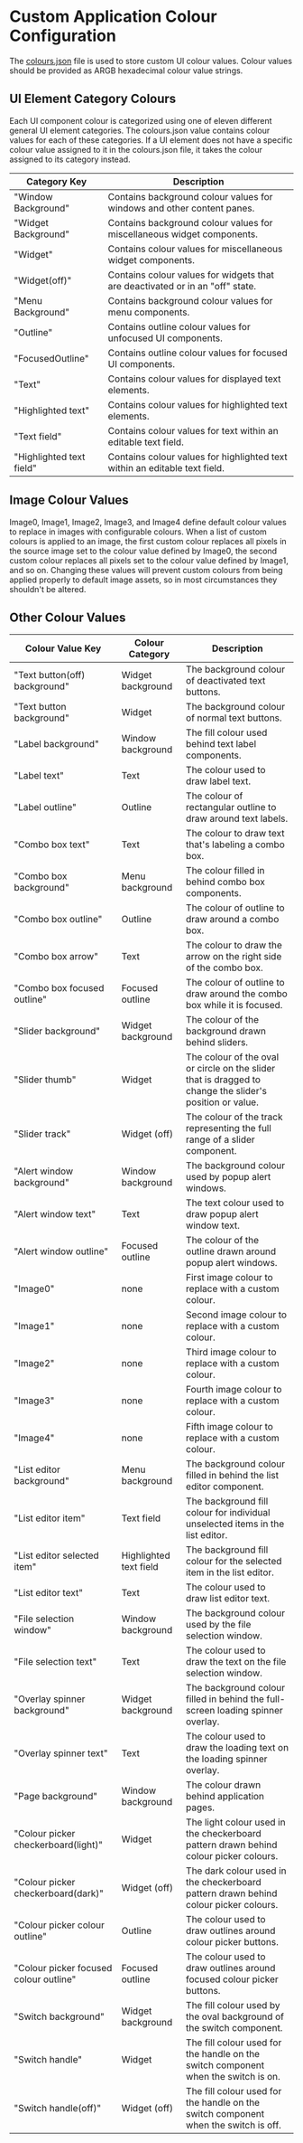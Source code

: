# Custom Application Colour Configuration
The [colours.json](../../assets/configuration/colours.json) file is used to store custom UI colour values. Colour values should be provided as ARGB hexadecimal colour value strings.

## UI Element Category Colours
Each UI component colour is categorized using one of eleven different general UI element categories. The colours.json value contains colour values for each of these categories. If a UI element does not have a specific colour value assigned to it in the colours.json file, it takes the colour assigned to its category instead.

 Category Key             | Description
------------------------- | ---
 "Window Background"      | Contains background colour values for windows and other content panes.
 "Widget Background"      | Contains background colour values for miscellaneous widget components.
 "Widget"                 | Contains colour values for miscellaneous widget components.
 "Widget(off)"            | Contains colour values for widgets that are deactivated or in an "off" state.
 "Menu Background"        | Contains background colour values for menu components.
 "Outline"                | Contains outline colour values for unfocused UI components.
 "FocusedOutline"         | Contains outline colour values for focused UI components.
 "Text"                   | Contains colour values for displayed text elements.
 "Highlighted text"       | Contains colour values for highlighted text elements.
 "Text field"             | Contains colour values for text within an editable text field.
 "Highlighted text field" | Contains colour values for highlighted text within an editable text field.

## Image Colour Values
Image0, Image1, Image2, Image3, and Image4 define default colour values to replace in images with configurable colours. When a list of custom colours is applied to an image, the first custom colour replaces all pixels in the source image set to the colour value defined by Image0, the second custom colour replaces all pixels set to the colour value defined by Image1, and so on. Changing these values will prevent custom colours from being applied properly to default image assets, so in most circumstances they shouldn't be altered.

## Other Colour Values
Colour Value Key                          | Colour Category        | Description
----------------------------------------- | ---------------------- | ---
"Text button(off) background"             | Widget background      | The background colour of deactivated text buttons.
"Text button background"                  | Widget                 | The background colour of normal text buttons.
"Label background"                        | Window background      | The fill colour used behind text label components.
"Label text"                              | Text                   | The colour used to draw label text.
"Label outline"                           | Outline                | The colour of rectangular outline to draw around text labels.
"Combo box text"                          | Text                   | The colour to draw text that's labeling a combo box.
"Combo box background"                    | Menu background        | The colour filled in behind combo box components.
"Combo box outline"                       | Outline                | The colour of outline to draw around a combo box.
"Combo box arrow"                         | Text                   | The colour to draw the arrow on the right side of the combo box.
"Combo box focused outline"               | Focused outline        | The colour of outline to draw around the combo box while it is focused.
"Slider background"                       | Widget background      | The colour of the background drawn behind sliders.
"Slider thumb"                            | Widget                 | The colour of the oval or circle on the slider that is dragged to change the slider's position or value.
"Slider track"                            | Widget (off)           | The colour of the track representing the full range of a slider component.
"Alert window background"                 | Window background      | The background colour used by popup alert windows.
"Alert window text"                       | Text                   | The text colour used to draw popup alert window text.
"Alert window outline"                    | Focused outline        | The colour of the outline drawn around popup alert windows.
"Image0"                                  | none                   | First image colour to replace with a custom colour.
"Image1"                                  | none                   | Second image colour to replace with a custom colour.
"Image2"                                  | none                   | Third image colour to replace with a custom colour.
"Image3"                                  | none                   | Fourth image colour to replace with a custom colour.
"Image4"                                  | none                   | Fifth image colour to replace with a custom colour.
"List editor background"                  | Menu background        | The background colour filled in behind the list editor component.
"List editor item"                        | Text field             | The background fill colour for individual unselected items in the list editor.
"List editor selected item"               | Highlighted text field | The background fill colour for the selected item in the list editor.
"List editor text"                        | Text                   | The colour used to draw list editor text.
"File selection window"                   | Window background      | The background colour used by the file selection window.
"File selection text"                     | Text                   | The colour used to draw the text on the file selection window.
"Overlay spinner background"              | Widget background      | The background colour filled in behind the full-screen loading spinner overlay.
"Overlay spinner text"                    | Text                   | The colour used to draw the loading text on the loading spinner overlay.
"Page background"                         | Window background      | The colour drawn behind application pages.
"Colour picker checkerboard(light)"       | Widget                 | The light colour used in the checkerboard pattern drawn behind colour picker colours.
"Colour picker checkerboard(dark)"        | Widget (off)           | The dark colour used in the checkerboard pattern drawn behind colour picker colours.
"Colour picker colour outline"            | Outline                | The colour used to draw outlines around colour picker buttons.
"Colour picker focused colour outline"    | Focused outline        | The colour used to draw outlines around focused colour picker buttons.
"Switch background"                       | Widget background      | The fill colour used by the oval background of the switch component.
"Switch handle"                           | Widget                 | The fill colour used for the handle on the switch component when the switch is on.
"Switch handle(off)"                      | Widget (off)           | The fill colour used for the handle on the switch component when the switch is off.
